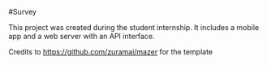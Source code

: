 #Survey

This project was created during the student internship. It includes a mobile app and a web server with an API interface.

Credits to https://github.com/zuramai/mazer for the template